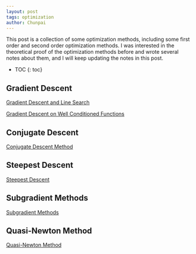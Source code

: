 ```yaml
---
layout: post
tags: optimization
author: Chunpai
---
```


This post is a collection of some optimization methods, including some first order and second order optimization methods. I was interested in the theoretical proof of the optimization methods before and wrote several notes about them, and I will keep updating the notes in this post.

* TOC
{: toc}
## Gradient Descent

[Gradient Descent and Line Search](/assets/note/1__Gradient_Descent_and_Line_Search.pdf)

[Gradient Descent on Well Conditioned Functions](/assets/note/2__Gradient_Descent_on_Well_conditioned_Functions.pdf)



## Conjugate Descent

[Conjugate Descent Method](/assets/note/Conjugate_Gradient_Descent.pdf)



## Steepest Descent 

[Steepest Descent](/assets/note/Steepest_Descent.pdf)



## Subgradient Methods

[Subgradient Methods](/assets/note/Subgradient_Methods.pdf)



## Quasi-Newton Method

[Quasi-Newton Method](/assets/note/Quasi-Newton-Method.pdf)











